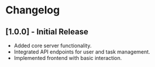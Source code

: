 # Changelog

## [1.0.0] - Initial Release
- Added core server functionality.
- Integrated API endpoints for user and task management.
- Implemented frontend with basic interaction.
